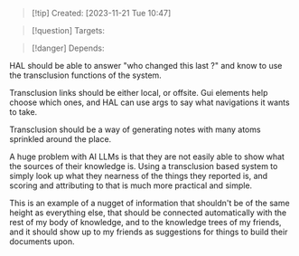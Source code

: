 
>[!tip] Created: [2023-11-21 Tue 10:47]

>[!question] Targets: 

>[!danger] Depends: 

HAL should be able to answer "who changed this last ?" and know to use the transclusion functions of the system.

Transclusion links should be either local, or offsite.  Gui elements help choose which ones, and HAL can use args to say what navigations it wants to take.

Transclusion should be a way of generating notes with many atoms sprinkled around the place.

A huge problem with AI LLMs is that they are not easily able to show what the sources of their knowledge is.  Using a transclusion based system to simply look up what they nearness of the things they reported is, and scoring and attributing to that is much more practical and simple.

This is an example of a nugget of information that shouldn't be of the same height as everything else, that should be connected automatically with the rest of my body of knowledge, and to the knowledge trees of my friends, and it should show up to my friends as suggestions for things to build their documents upon.

